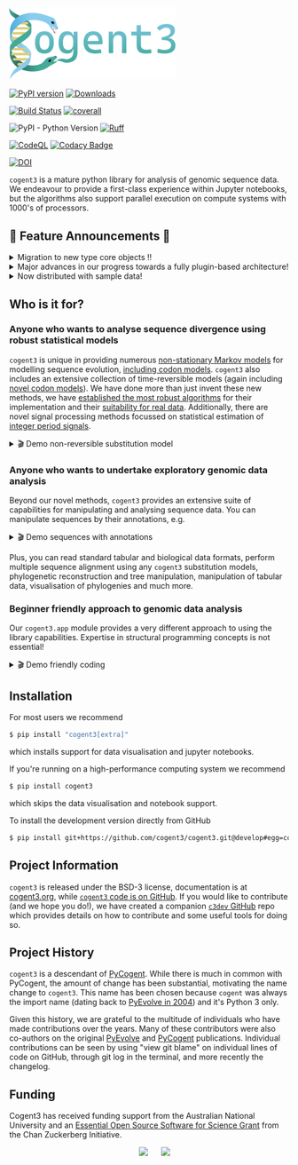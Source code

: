 
<p align="left">
  <img src="https://raw.githubusercontent.com/cogent3/cogent3.github.io/e72df8c155c100f502b6a7009347d1821ab3adef/doc/_static/c3-logo.svg" width="300">
</p>

[![PyPI version](https://badge.fury.io/py/cogent3.svg)](https://badge.fury.io/py/cogent3)
[![Downloads](https://pepy.tech/badge/cogent3/month)](https://pepy.tech/project/cogent3)

[![Build Status](https://github.com/cogent3/cogent3/workflows/CI/badge.svg?branch=develop)](https://github.com/cogent3/cogent3/actions?workflow=CI)
[![coverall](https://coveralls.io/repos/github/cogent3/cogent3/badge.svg?branch=develop)](https://coveralls.io/github/cogent3/cogent3?branch=develop)

![PyPI - Python Version](https://img.shields.io/pypi/pyversions/cogent3)
[![Ruff](https://img.shields.io/endpoint?url=https://raw.githubusercontent.com/astral-sh/ruff/main/assets/badge/v2.json)](https://github.com/astral-sh/ruff)

[![CodeQL](https://github.com/cogent3/cogent3/actions/workflows/codeql.yml/badge.svg)](https://github.com/cogent3/cogent3/actions/workflows/codeql.yml)
[![Codacy Badge](https://app.codacy.com/project/badge/Grade/e80e3441de59449bb1a4d8ad1fdea4fa)](https://app.codacy.com/gh/cogent3/cogent3/dashboard?utm_source=gh&utm_medium=referral&utm_content=&utm_campaign=Badge_grade)

[![DOI](https://zenodo.org/badge/DOI/10.5281/zenodo.15067121.svg)](https://doi.org/10.5281/zenodo.15067121)


`cogent3` is a mature python library for analysis of genomic sequence data. We endeavour to provide a first-class experience within Jupyter notebooks, but the algorithms also support parallel execution on compute systems with 1000's of processors.

## 📣 Feature Announcements 📣

<details>
  <summary> Migration to new type core objects ‼️ </summary>

We are changing the migration strategy from old type to new type `cogent3` core classes. At present we have old type and new type implementations for sequences, sequence collections, alignments, molecular types, alphabets and genetic codes. Users can select the new classes by specifying `new_type=True` to the functions like `make_aligned_seqs()` or `load_aligned_seqs()`. Alternately, you can do this across all objects by using the `COGENT3_NEW_TYPE` environment variable. We have established that it is not viable to support both old and new types simultaneously. Therefore, **the first release after July 1st 2025 will remove all of the old type classes!** Arguments specific to the old type classes will be deprecated at that point. While this is a major change, we have been using these ourselves consistently and feel confident that the disruption to users should be small. However, we strongly advise all users to migrate now and report any errors. To do this, add the following statement to the top of your scripts.

```python
import os

os.environ["COGENT3_NEW_TYPE"] = "1"
```

</details>

<details>
  <summary> Major advances in our progress towards a fully plugin-based architecture! </summary>

### Cogent3 supports sequence storage plugins 📦🔌🚀

We have implemented the infrastructure to support alternative sequence storage plugins. These provide the backend storage for the new type sequence collections. We have implemented a proof-of-principle plugin [cogent3-h5seqs](https://pypi.org/project/cogent3-h5seqs/) for sequence storage based on the HDF5 format. This allows efficient storage of very large sequence collections (aligned or unaligned). See the readme for that project on how to use it.

### Cogent3 supports sequence format parser and writer plugins 👓✍️🔌

We have implemented the infrastructure to support third-party provision of every bioinformaticians favourite game -- parsing / writing the multitude of sequence file formats.  All builtin format parsers / writers are implemented as plugins. We use third-party versions by default.


### Cogent3 implements plugin hooks 🔌🪝🎉

We have implemented the infrastructure to support hook-style plugins. We have definied a single hook now -- the new type ``Alignment.quick_tree()`` method checks for an external plugin for calculation. The developers of [piqtree](https://pypi.org/project/piqtree) have made the rapid-NJ algorithm available for this hook! Once installed, it is used as `aln.quick_tree(use_hook="piqtree")`.

> **Note**
> For assistance in writing your own plugins, contact us via the [cogent3 discussions page](https://github.com/cogent3/cogent3/discussions).

</details>

<details>
  <summary> Now distributed with sample data! </summary>

  We have added sample data sets for quick testing of different features. Check out `cogent3.available_datasets()` to see the available datasets. You can load one using `cogent3.get_dataset(name)`.

</details>

## Who is it for?

### Anyone who wants to analyse sequence divergence using robust statistical models

`cogent3` is unique in providing numerous [non-stationary Markov models](http://www.ncbi.nlm.nih.gov/pubmed/25503772) for modelling sequence evolution, [including codon models](https://www.ncbi.nlm.nih.gov/pubmed/28175284). `cogent3` also includes an extensive collection of time-reversible models (again including [novel codon models](https://www.ncbi.nlm.nih.gov/pubmed/19815689)). We have done more than just invent these new methods, we have [established the most robust algorithms](https://www.ncbi.nlm.nih.gov/pubmed/19099591) for their implementation and their [suitability for real data](https://www.ncbi.nlm.nih.gov/pubmed/23935949). Additionally, there are novel signal processing methods focussed on statistical estimation of [integer period signals](https://www.ncbi.nlm.nih.gov/pubmed/21527008).

<details>
  <summary> 🎬 Demo non-reversible substitution model </summary>
    <video src="https://user-images.githubusercontent.com/3102996/253845402-f511af2c-c2e2-48bc-8f6e-f9b0f05697e9.mp4" controls="controls" style="max-height:640px">
    </video>
</details>

### Anyone who wants to undertake exploratory genomic data analysis

Beyond our novel methods, `cogent3` provides an extensive suite of capabilities for manipulating and analysing sequence data. You can manipulate sequences by their annotations, e.g.

<details>
  <summary> 🎬 Demo sequences with annotations </summary>
    <video src="https://user-images.githubusercontent.com/3102996/253847297-2611cda8-e078-4b86-a269-43fbf6ced14c.mp4" controls="controls" style="max-height:640px">
    </video>
</details>

Plus, you can read standard tabular and biological data formats, perform multiple sequence alignment using any `cogent3` substitution models, phylogenetic reconstruction and tree manipulation, manipulation of tabular data, visualisation of phylogenies and much more.

### Beginner friendly approach to genomic data analysis

Our `cogent3.app` module provides a very different approach to using the library capabilities. Expertise in structural programming concepts is not essential!

<details>
  <summary> 🎬 Demo friendly coding </summary>
    <video src="https://user-images.githubusercontent.com/3102996/253849168-a821de1a-1aad-4761-970f-e365f6b3b1cd.mp4" controls="controls" style="max-height:640px">
    </video>
</details>

## Installation

For most users we recommend

```bash
$ pip install "cogent3[extra]"
```

which installs support for data visualisation and jupyter notebooks.

If you're running on a high-performance computing system we recommend

```bash
$ pip install cogent3
```

which skips the data visualisation and notebook support.

To install the development version directly from GitHub

```bash
$ pip install git+https://github.com/cogent3/cogent3.git@develop#egg=cogent3
```

## Project Information

`cogent3` is released under the BSD-3 license, documentation is at [cogent3.org](https://cogent3.org), while [`cogent3` code is on GitHub](https://github.com/cogent3/cogent3). If you would like to contribute (and we hope you do!), we have created a companion [`c3dev` GitHub](https://github.com/cogent3/c3dev) repo which provides details on how to contribute and some useful tools for doing so.

## Project History

`cogent3` is a descendant of [PyCogent](https://github.com/pycogent/pycogent.github.com). While there is much in common with PyCogent, the amount of change has been substantial, motivating the name change to `cogent3`. This name has been chosen because `cogent` was always the import name (dating back to [PyEvolve in 2004](https://www.ncbi.nlm.nih.gov/pubmed/14706121)) and it's Python 3 only.

Given this history, we are grateful to the multitude of individuals who have made contributions over the years. Many of these contributors were also co-authors on the original [PyEvolve](https://www.ncbi.nlm.nih.gov/pubmed/14706121) and [PyCogent](https://www.ncbi.nlm.nih.gov/pubmed/17708774) publications. Individual contributions can be seen by using "view git blame" on individual lines of code on GitHub, through git log in the terminal, and more recently the changelog.

## Funding

Cogent3 has received funding support from the Australian National University and an [Essential Open Source Software for Science Grant](https://chanzuckerberg.com/eoss/proposals/cogent3-python-apis-for-iq-tree-and-graphbin-via-a-plug-in-architecture/) from the Chan Zuckerberg Initiative.

<p align="center">
  &nbsp;&nbsp;&nbsp;&nbsp;
  <img src="https://webstyle.anu.edu.au/_anu/4/images/logos/2x_anu_logo_small.svg" height="100">
  &nbsp;&nbsp;&nbsp;&nbsp;
  <img src="https://chanzuckerberg.com/wp-content/themes/czi/img/logo.svg" height="110">
</p>
